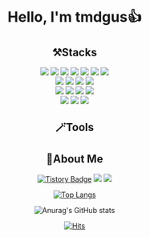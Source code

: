 
<div align="center">
  
# Hello, I'm tmdgus👍
 

  
 ## ⚒️Stacks
<p >
  <img src="https://img.shields.io/badge/HTML5-E34F26?style=flat-square&logo=HTML5&logoColor=white"/>
  <img src="https://img.shields.io/badge/CSS3-1572B6?style=flat-square&logo=CSS3&logoColor=white"/>
  <img src="https://img.shields.io/badge/Sass-CC6699?style=flat-square&logo=Sass&logoColor=white"/>
  <img src="https://img.shields.io/badge/PostCSS-DD3A0A?style=flat-square&logo=PostCSS&logoColor=white"/>
  <img src="https://img.shields.io/badge/Tailwind CSS-06B6D4?style=flat-square&logo=Tailwind CSS&logoColor=white"/>
  <img src="https://img.shields.io/badge/JavaScript-F7DF1E?style=flat-square&logo=JavaScript&logoColor=white"/>
  <img src="https://img.shields.io/badge/TypeScript-3178C6?style=flat-square&logo=TypeScript&logoColor=white"/>
  <br>
  <img src="https://img.shields.io/badge/React-61DAFB?style=flat-square&logo=React&logoColor=white"/> 
  <img src="https://img.shields.io/badge/React Query-FF4154?style=flat-square&logo=React Query&logoColor=white"/>
  <img src="https://img.shields.io/badge/React Router-CA4245?style=flat-square&logo=React Router&logoColor=white"/>
  <img src="https://img.shields.io/badge/Redux-764ABC?style=flat-square&logo=Redux&logoColor=white"/>
 <br>
  <img src="https://img.shields.io/badge/Next.js-000000?style=flat-square&logo=Next.js&logoColor=white"/>
  <img src="https://img.shields.io/badge/MySQL-4479A1?style=flat-square&logo=MySQL&logoColor=white"/>
  <img src="https://img.shields.io/badge/Node.js-339933?style=flat-square&logo=Node.js&logoColor=white"/> 
  <img src="https://img.shields.io/badge/MongoDB-47A248?style=flat-square&logo=MongoDB&logoColor=white"/>  
 <br>
  <img src="https://img.shields.io/badge/Git-F05032?style=flat-square&logo=Git&logoColor=white"/>
  <img src="https://img.shields.io/badge/postman-FF6C37?style=flat-square&logo=Postman&logoColor=white"/>
  <img src="https://img.shields.io/badge/Firebase-FFCA28?style=flat-square&logo=Firebase&logoColor=white"/>
 </P>

## 🪄Tools

## 💖About Me
  
  <p >  
 
  [![Tistory Badge](http://img.shields.io/badge/-Tistory-000000?style=flat&logo=Tistory&link=https://frontend1995.tistory.com/)](https://frontend1995.tistory.com/) 
   <img src="https://img.shields.io/badge/Gmail-EA4335?style=flat-square&logo=Gmail&logoColor=white"/> 
   <img src="https://img.shields.io/badge/GitHub-181717?style=flat-square&logo=GitHub&logoColor=white"/>
   
</p>

  <P>  
 



</P>



[![Top Langs](https://github-readme-stats.vercel.app/api/top-langs/?username=tmdgus95&langs_count=8)](https://github.com/tmdgus95/github-readme-stats)


![Anurag's GitHub stats](https://github-readme-stats.vercel.app/api?username=tmdgus95&show_icons=true&theme=radical)



[![Hits](https://hits.seeyoufarm.com/api/count/incr/badge.svg?url=https%3A%2F%2Fgithub.com%2Ftmdgus95&count_bg=%2379C83D&title_bg=%23555555&icon=&icon_color=%23E7E7E7&title=hits&edge_flat=false)](https://hits.seeyoufarm.com)

</div>


